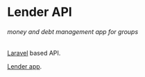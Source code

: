 # Lender API
###### money and debt management app for groups



[Laravel](https://laravel.com/) based API.

[Lender app](https://github.com/machiato32/csocsort_app).
